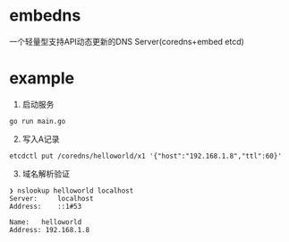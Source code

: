# embedns
一个轻量型支持API动态更新的DNS Server(coredns+embed etcd)

# example 
1. 启动服务
```
go run main.go
```

2. 写入A记录
```
etcdctl put /coredns/helloworld/x1 '{"host":"192.168.1.8","ttl":60}'
```

3. 域名解析验证
```
❯ nslookup helloworld localhost
Server:		localhost
Address:	::1#53

Name:	helloworld
Address: 192.168.1.8
```